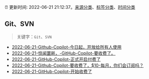 :alarm_clock: 更新时间: 2022-06-21 21:12:37。[来源分类](../README.md)、[标签分类](../TAGS.md)、[时间分类](../TIMELINE.md)

## Git、SVN


> 关键字：`Git`、`SVN`



- [2022-06-21-Github-Copilot-今日起，开放给所有人使用](https://www.v2ex.com/t/861250) 
- [2022-06-21-惊闻噩耗，-GitHub-Copilot-要收费了。](https://www.v2ex.com/t/861248) 
- [2022-06-21-GitHub-Copilot-正式开启付费了](https://www.v2ex.com/t/861244) 
- [2022-06-21-Github-Copilot-要收费了，$10-每月，你们会订阅吗？](https://www.v2ex.com/t/861240) 
- [2022-06-21-GitHub-Copilot-开始收费了](https://www.v2ex.com/t/861239) 